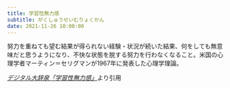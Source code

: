 ```yaml
---
title: 学習性無力感
subtitle: がくしゅうせいむりょくかん
date: 2021-11-26 10:00:00
---
```


努力を重ねても望む結果が得られない経験・状況が続いた結果、何をしても無意味だと思うようになり、不快な状態を脱する努力を行わなくなること。米国の心理学者マーティン＝セリグマンが1967年に発表した心理学理論。

<cite>[デジタル大辞泉「学習性無力感」](https://dictionary.goo.ne.jp/word/%E5%AD%A6%E7%BF%92%E6%80%A7%E7%84%A1%E5%8A%9B%E6%84%9F/)</cite>より引用